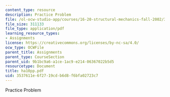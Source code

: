 ```yaml
---
content_type: resource
description: Practice Problem
file: /ol-ocw-studio-app/courses/16-20-structural-mechanics-fall-2002/3537611e6f2719cdb6d8f6bfa02723c7_ha10pp.pdf
file_size: 311133
file_type: application/pdf
learning_resource_types:
- Assignments
license: https://creativecommons.org/licenses/by-nc-sa/4.0/
ocw_type: OCWFile
parent_title: Assignments
parent_type: CourseSection
parent_uid: 9b1bc9a6-a1ce-1ac9-e214-06367022b5d5
resourcetype: Document
title: ha10pp.pdf
uid: 3537611e-6f27-19cd-b6d8-f6bfa02723c7
---
```

Practice Problem